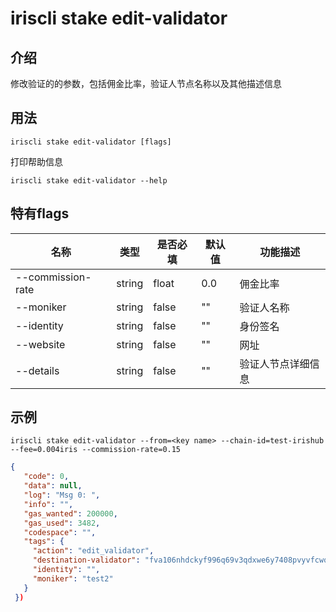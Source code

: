 # iriscli stake edit-validator

## 介绍

修改验证的的参数，包括佣金比率，验证人节点名称以及其他描述信息

## 用法

```
iriscli stake edit-validator [flags]
```
打印帮助信息
```
iriscli stake edit-validator --help
```

## 特有flags

| 名称                | 类型   | 是否必填 | 默认值   | 功能描述         |
| --------------------| -----  | -------- | -------- | ------------------------------------------------------------------- |
| --commission-rate   | string | float    | 0.0      | 佣金比率 |
| --moniker           | string | false    | ""       | 验证人名称 |
| --identity          | string | false    | ""       | 身份签名 |
| --website           | string | false    | ""       | 网址  |
| --details           | string | false    | ""       | 验证人节点详细信息 |


## 示例

```
iriscli stake edit-validator --from=<key name> --chain-id=test-irishub --fee=0.004iris --commission-rate=0.15
```
```json
{
   "code": 0,
   "data": null,
   "log": "Msg 0: ",
   "info": "",
   "gas_wanted": 200000,
   "gas_used": 3482,
   "codespace": "",
   "tags": {
     "action": "edit_validator",
     "destination-validator": "fva106nhdckyf996q69v3qdxwe6y7408pvyvfcwqmd",
     "identity": "",
     "moniker": "test2"
   }
 })
```